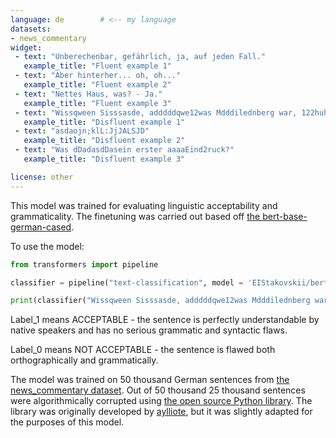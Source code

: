 ```yaml
---
language: de        # <-- my language
datasets:
- news_commentary
widget:
 - text: "Unberechenbar, gefährlich, ja, auf jeden Fall."
   example_title: "Fluent example 1"
 - text: "Aber hinterher... oh, oh..."
   example_title: "Fluent example 2"
 - text: "Nettes Haus, was? - Ja."
   example_title: "Fluent example 3"
 - text: "Wissqween Sisssasde, adddddqwe12was Mdddilednberg war, 122huh?"
   example_title: "Disfluent example 1"
 - text: "asdaojn;klL:JjJALSJD"
   example_title: "Disfluent example 2"
 - text: "Was dDadasdDasein erster aaaaEind2ruck?"
   example_title: "Disfluent example 3"      

license: other
---
```


This model was trained for evaluating linguistic acceptability and grammaticality. The finetuning was carried out based off [the bert-base-german-cased](https://huggingface.co/bert-base-german-cased). 

To use the model:

```python
from transformers import pipeline

classifier = pipeline("text-classification", model = 'EIStakovskii/bert-base-german-cased_fluency')

print(classifier("Wissqween Sisssasde, adddddqwe12was Mdddilednberg war, 122huh?"))

```

Label_1 means ACCEPTABLE - the sentence is perfectly understandable by native speakers and has no serious grammatic and syntactic flaws.

Label_0 means NOT ACCEPTABLE - the sentence is flawed both orthographically and grammatically.

The model was trained on 50 thousand German sentences from [the news_commentary dataset](https://huggingface.co/datasets/news_commentary). Out of 50 thousand 25 thousand sentences were algorithmically corrupted using [the open source Python library](https://github.com/eistakovskii/text_corruption_plus). The library was originally developed by [aylliote](https://github.com/aylliote/corruption), but it was slightly adapted for the purposes of this model.

